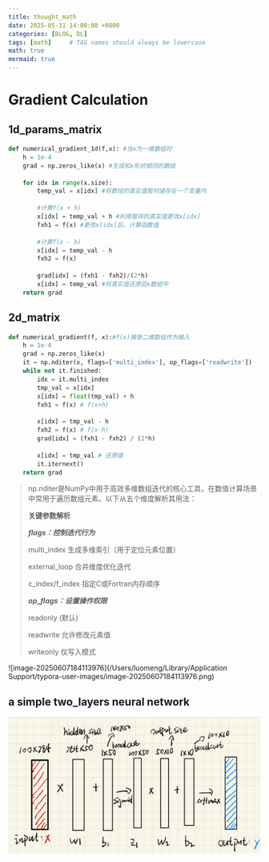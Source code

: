 ```yaml
---
title: thought_math
date: 2025-05-31 14:00:00 +0800
categories: [BLOG, DL]
tags: [math]     # TAG names should always be lowercase
math: true
mermaid: true
---
```


# Gradient Calculation

## 1d_params_matrix

```python
def numerical_gradient_1d(f,x): #当x为一维数组时
    h = 1e-4
    grad = np.zeros_like(x) #生成和x形状相同的数组

    for idx in range(x.size):
        temp_val = x[idx] #将数组的真实值暂时储存在一个变量内
        
        #计算f(x + h)
        x[idx] = temp_val + h #利用暂存的真实值更改x[idx]
        fxh1 = f(x) #更改x[idx]后，计算函数值
        
        #计算f(x - h)
        x[idx] = temp_val - h 
        fxh2 = f(x)
        
        grad[idx] = (fxh1 - fxh2)/(2*h)
        x[idx] = temp_val #将真实值还原回x数组中
    return grad
```

## 2d_matrix

```python
def numerical_gradient(f, x):#f(x)接受二维数组作为输入
    h = 1e-4
    grad = np.zeros_like(x)
    it = np.nditer(x, flags=['multi_index'], op_flags=['readwrite'])
    while not it.finished:
        idx = it.multi_index
        tmp_val = x[idx]
        x[idx] = float(tmp_val) + h
        fxh1 = f(x) # f(x+h)
        
        x[idx] = tmp_val - h 
        fxh2 = f(x) # f(x-h)
        grad[idx] = (fxh1 - fxh2) / (2*h)
        
        x[idx] = tmp_val # 还原值
        it.iternext() 
    return grad
```

> np.nditer是NumPy中用于高效多维数组迭代的核心工具，在数值计算场景中常用于遍历数组元素。以下从五个维度解析其用法：
>
> **关键参数解析**
>
> ***flags：控制迭代行为***
>
> multi_index 生成多维索引（用于定位元素位置）
>
> external_loop 合并维度优化迭代
>
> c_index/f_index 指定C或Fortran内存顺序
>
> ***op_flags：设置操作权限***
>
> readonly (默认)
>
> readwrite 允许修改元素值
>
> writeonly 仅写入模式

![image-20250607184113976](/Users/luomeng/Library/Application Support/typora-user-images/image-20250607184113976.png)

## a simple two_layers neural network

![image-20250607184008242](/assets/image-20250607184008242.png)

